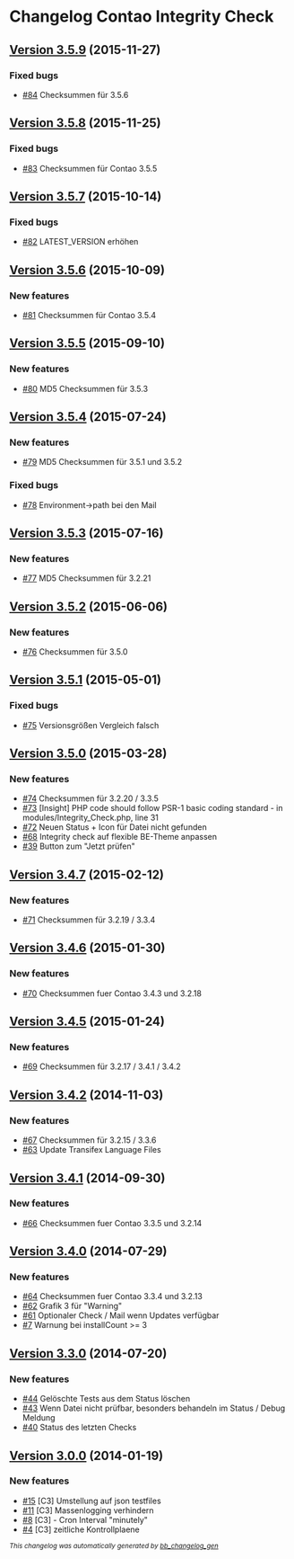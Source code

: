 # Changelog Contao Integrity Check

## [Version 3.5.9](https://github.com/BugBuster1701/integrity_check/issues?q=milestone%3A%22Version+3.5.9%22+is%3Aclosed) (2015-11-27)

### Fixed bugs

- [\#84](https://github.com/BugBuster1701/integrity_check/issues/84) Checksummen für 3.5.6

## [Version 3.5.8](https://github.com/BugBuster1701/integrity_check/issues?q=milestone%3A%22Version+3.5.8%22+is%3Aclosed) (2015-11-25)

### Fixed bugs

- [\#83](https://github.com/BugBuster1701/integrity_check/issues/83) Checksummen für Contao 3.5.5

## [Version 3.5.7](https://github.com/BugBuster1701/integrity_check/issues?q=milestone%3A%22Version+3.5.7%22+is%3Aclosed) (2015-10-14)

### Fixed bugs

- [\#82](https://github.com/BugBuster1701/integrity_check/issues/82) LATEST_VERSION erhöhen

## [Version 3.5.6](https://github.com/BugBuster1701/integrity_check/issues?q=milestone%3A%22Version+3.5.6%22+is%3Aclosed) (2015-10-09)

### New features

- [\#81](https://github.com/BugBuster1701/integrity_check/issues/81) Checksummen für Contao 3.5.4

## [Version 3.5.5](https://github.com/BugBuster1701/integrity_check/issues?q=milestone%3A%22Version+3.5.5%22+is%3Aclosed) (2015-09-10)

### New features

- [\#80](https://github.com/BugBuster1701/integrity_check/issues/80) MD5 Checksummen für 3.5.3

## [Version 3.5.4](https://github.com/BugBuster1701/integrity_check/issues?q=milestone%3A%22Version+3.5.4%22+is%3Aclosed) (2015-07-24)

### New features

- [\#79](https://github.com/BugBuster1701/integrity_check/issues/79) MD5 Checksummen für 3.5.1 und 3.5.2

### Fixed bugs

- [\#78](https://github.com/BugBuster1701/integrity_check/issues/78) Environment->path bei den Mail

## [Version 3.5.3](https://github.com/BugBuster1701/integrity_check/issues?q=milestone%3A%22Version+3.5.3%22+is%3Aclosed) (2015-07-16)

### New features

- [\#77](https://github.com/BugBuster1701/integrity_check/issues/77) MD5 Checksummen für 3.2.21

## [Version 3.5.2](https://github.com/BugBuster1701/integrity_check/issues?q=milestone%3A%22Version+3.5.2%22+is%3Aclosed) (2015-06-06)

### New features

- [\#76](https://github.com/BugBuster1701/integrity_check/issues/76) Checksummen für 3.5.0

## [Version 3.5.1](https://github.com/BugBuster1701/integrity_check/issues?q=milestone%3A%22Version+3.5.1%22+is%3Aclosed) (2015-05-01)

### Fixed bugs

- [\#75](https://github.com/BugBuster1701/integrity_check/issues/75) Versionsgrößen Vergleich falsch

## [Version 3.5.0](https://github.com/BugBuster1701/integrity_check/issues?q=milestone%3A%22Version+3.5.0%22+is%3Aclosed) (2015-03-28)

### New features

- [\#74](https://github.com/BugBuster1701/integrity_check/issues/74) Checksummen für 3.2.20 / 3.3.5
- [\#73](https://github.com/BugBuster1701/integrity_check/issues/73) [Insight] PHP code should follow PSR-1 basic coding standard - in modules/Integrity_Check.php, line 31
- [\#72](https://github.com/BugBuster1701/integrity_check/issues/72) Neuen Status + Icon für Datei nicht gefunden
- [\#68](https://github.com/BugBuster1701/integrity_check/issues/68) Integrity check auf flexible BE-Theme anpassen
- [\#39](https://github.com/BugBuster1701/integrity_check/issues/39) Button zum "Jetzt prüfen"

## [Version 3.4.7](https://github.com/BugBuster1701/integrity_check/issues?q=milestone%3A%22Version+3.4.7%22+is%3Aclosed) (2015-02-12)

### New features

- [\#71](https://github.com/BugBuster1701/integrity_check/issues/71) Checksummen für 3.2.19 / 3.3.4

## [Version 3.4.6](https://github.com/BugBuster1701/integrity_check/issues?q=milestone%3A%22Version+3.4.6%22+is%3Aclosed) (2015-01-30)

### New features

- [\#70](https://github.com/BugBuster1701/integrity_check/issues/70) Checksummen fuer Contao 3.4.3 und 3.2.18

## [Version 3.4.5](https://github.com/BugBuster1701/integrity_check/issues?q=milestone%3A%22Version+3.4.5%22+is%3Aclosed) (2015-01-24)

### New features

- [\#69](https://github.com/BugBuster1701/integrity_check/issues/69) Checksummen für 3.2.17 / 3.4.1 / 3.4.2

## [Version 3.4.2](https://github.com/BugBuster1701/integrity_check/issues?q=milestone%3A%22Version+3.4.2%22+is%3Aclosed) (2014-11-03)

### New features

- [\#67](https://github.com/BugBuster1701/integrity_check/issues/67) Checksummen für 3.2.15 / 3.3.6
- [\#63](https://github.com/BugBuster1701/integrity_check/issues/63) Update Transifex Language Files

## [Version 3.4.1](https://github.com/BugBuster1701/integrity_check/issues?q=milestone%3A%22Version+3.4.1%22+is%3Aclosed) (2014-09-30)

### New features

- [\#66](https://github.com/BugBuster1701/integrity_check/issues/66) Checksummen fuer Contao 3.3.5 und 3.2.14

## [Version 3.4.0](https://github.com/BugBuster1701/integrity_check/issues?q=milestone%3A%22Version+3.4.0%22+is%3Aclosed) (2014-07-29)

### New features

- [\#64](https://github.com/BugBuster1701/integrity_check/issues/64) Checksummen fuer Contao 3.3.4 und 3.2.13
- [\#62](https://github.com/BugBuster1701/integrity_check/issues/62) Grafik 3 für "Warning"
- [\#61](https://github.com/BugBuster1701/integrity_check/issues/61) Optionaler Check / Mail wenn Updates verfügbar
- [\#7](https://github.com/BugBuster1701/integrity_check/issues/7) Warnung bei installCount >= 3

## [Version 3.3.0](https://github.com/BugBuster1701/integrity_check/issues?q=milestone%3A%22Version+3.3.0%22+is%3Aclosed) (2014-07-20)

### New features

- [\#44](https://github.com/BugBuster1701/integrity_check/issues/44) Gelöschte Tests aus dem Status löschen
- [\#43](https://github.com/BugBuster1701/integrity_check/issues/43) Wenn Datei nicht prüfbar, besonders behandeln im Status / Debug Meldung
- [\#40](https://github.com/BugBuster1701/integrity_check/issues/40) Status des letzten Checks

## [Version 3.0.0](https://github.com/BugBuster1701/integrity_check/issues?q=milestone%3A%22Version+3.0.0%22+is%3Aclosed) (2014-01-19)

### New features

- [\#15](https://github.com/BugBuster1701/integrity_check/issues/15) [C3] Umstellung auf json testfiles
- [\#11](https://github.com/BugBuster1701/integrity_check/issues/11) [C3] Massenlogging verhindern
- [\#8](https://github.com/BugBuster1701/integrity_check/issues/8) [C3] - Cron Interval "minutely"
- [\#4](https://github.com/BugBuster1701/integrity_check/issues/4) [C3] zeitliche Kontrollplaene



<sub>*This changelog was automatically generated by [bb_changelog_gen](https://github.com/BugBuster1701/bb_changelog_gen)*</sub>
